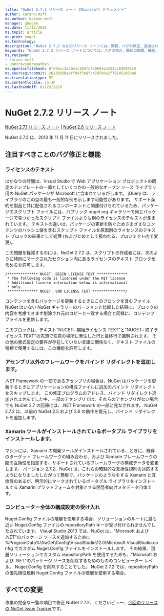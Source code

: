 ```yaml
---
title: "NuGet 2.7.2 リリース ノート |Microsoft ドキュメント"
author: karann-msft
ms.author: karann-msft
manager: ghogen
ms.date: 11/11/2016
ms.topic: article
ms.prod: nuget
ms.technology: 
description: "NuGet 2.7.2 などのリリース ノートには、問題、バグの修正、追加された機能、および Dcr が知られています。"
keywords: "NuGet 2.7.2 リリース ノートについては、バグの修正、既知の問題、機能、Dcr を追加します。"
ms.reviewer:
- karann-msft
- unniravindranathan
ms.openlocfilehash: 8fe9acc3ad9c1c368fc750694ea523ac845995c5
ms.sourcegitcommit: 262d026beeffd4f3b6fc47d780a2f701451663a8
ms.translationtype: MT
ms.contentlocale: ja-JP
ms.lasthandoff: 01/25/2018
---
```

# <a name="nuget-272-release-notes"></a>NuGet 2.7.2 リリース ノート

[NuGet 2.7.1 リリース ノート](../release-notes/nuget-2.7.1.md) | [NuGet 2.8 リリース ノート](../release-notes/nuget-2.8.md)

NuGet 2.7.2 は、2013 年 11 月 11 日にリリースされました。

## <a name="noteworthy-bug-fixes-and-features"></a>注目すべきことのバグ修正と機能

### <a name="license-text"></a>ライセンスのテキスト
はかなりの時間は、Visual Studio で Web アプリケーション プロジェクトの既定のテンプレートの一部としていくつかの一般的なオープン ソース ライブラリ用の NuGet パッケージが Microsoft に含まれているがします。 jQuery は、ライブラリのこの型の最も一般的な例を示します可能性があります。 サポート契約を製品と共に配信されるコンポーネントに関連付けられているため、パッケージのスクリプト ファイルには、パブリック nuget.org ギャラリーで同じパッケージで見つかったスクリプト ファイルよりも別のライセンスのテキストが含まれています。 テキストの違いは、パッケージの更新を防ぐためさまざまなコンテンツのハッシュ値を含むスクリプト ファイルを原因別のライセンスのテキスト ブロックの結果として処理 (およびためとして扱われる、プロジェクト内で変更)。

この問題を軽減するのには、NuGet 2.7.2 は、スクリプトの作成者には、次のように特別にマークされたセクション内にあるライセンスのテキスト ブロックを含めるを許可します。

    /************** NUGET: BEGIN LICENSE TEXT **************
     * The following code is licensed under the MIT license
     * Additional license information below is informational
     * only.
     ************** NUGET: END LICENSE TEXT ***************/

コンテンツを含むパッケージを更新するときにこのブロックを含むファイル NuGet はいない NuGet ギャラリーのバージョンと比較した結果に、ブロックの内容を考慮できます削除され元のコピーと一致する場合と同様に、コンテンツ ファイルを更新します。

このブロックは、テキスト"NUGET:: 開始ライセンス TEXT"と"NUGET:: 終了ライセンス TEXT"の先頭で任意の場所に発生した行と最終行で識別されます。  その他の書式設定の要件が存在していない言語に関係なく、テキスト ファイルの種類で使用するには、この機能を許可します。

### <a name="add-binding-redirects-for-non-framework-assemblies"></a>アセンブリ以外のフレームワークをバインド リダイレクトを追加します。
.NET Framework の一部であるアセンブリの場合は、NuGet はパッケージを更新するときにアプリケーションの構成ファイルに追加のバインド リダイレクトをスキップします。 この修正プログラムのアドレス、バインド リダイレクト追加されませんでした中、一部のアセンブリでは、それらのアセンブリがない場合でも NuGet 2.7 の回帰には、.NET Framework の一部と見なされます。 NuGet 2.7.2 は、以前の NuGet 2.5 および 2.6 の動作を復元し、バインド リダイレクトを追加します。

### <a name="installing-portable-libraries-with-xamarin-tools-installed"></a>Xamarin ツールがインストールされているポータブル ライブラリをインストールします。
マシンには、Xamarin の開発ツールがインストールされている、ときに、既存のターゲット フレームワークの組み合わせ、および Xamarin フレームワークの間の互換性を指定する、サポートされているフレームワークの構成データを変更します。 バージョン 2.7.2、NuGet は、これらの暗黙的な互換性規則の対応するようになりましたしたがって簡単で、パッケージのようなをする Xamarin と互換性のあるが、明示的にマークされているポータブル ライブラリをインストールする Xamarin プラットフォームを対象とする開発者向けメタデータ自体です。

### <a name="machine-wide-configuration-settings-honored"></a>コンピューター全体の構成設定の受け入れ
Nuget.Config ファイルの階層を使用する場合、ソリューションのルートに最も近い Nuget.Config ファイルの repositoryPath キーが受け付けられませんでしたされています。 Visual Studio 2013 では、NuGet は、"Microsoft および .NET"のパッケージ ソースを追加するために %ProgramData%\NuGet\Config\VisualStudio\12.0\Microsoft.VisualStudio.config でカスタム Nuget.Config ファイルをインストールします。 その結果、回避ソリューションでカスタム repositoryPath を使用するためも、"Microsoft および .NET"のパッケージ ソースを削除するためのもののコンピューター レベル。 Nuget.Config を削除することでした。 NuGet 2.7.2 では、repositoryPath の優先順位規則 Nuget.Config ファイルの階層を使用する場合。

## <a name="all-changes"></a>すべての変更
作業の完全な一覧の項目で修正 NuGet 2.7.2、くださいビュー、[今回のリリースの NuGet Issue Tracker](https://nuget.codeplex.com/workitem/list/advanced?keyword=&status=All&type=All&priority=All&release=NuGet%202.7.2&assignedTo=All&component=All&sortField=LastUpdatedDate&sortDirection=Descending&page=0&reasonClosed=Fixed)です。
